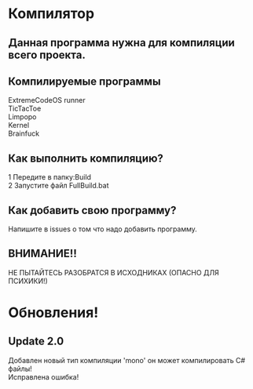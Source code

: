 # Компилятор

## Данная программа нужна для компиляции всего проекта.

## Компилируемые программы

ExtremeCodeOS runner <br>
TicTacToe <br>
Limpopo <br>
Kernel <br>
Brainfuck <br>

## Как выполнить компиляцию?

1 Передите в папку:Build<br>
2 Запустите файл FullBuild.bat<br>

## Как добавить свою программу?

Напишите в issues о том что надо добавить программу.

## ВНИМАНИЕ!!
НЕ ПЫТАЙТЕСЬ РАЗОБРАТСЯ В ИСХОДНИКАХ (ОПАСНО ДЛЯ ПСИХИКИ!)

# Обновления!

## Update 2.0

Добавлен новый тип компиляции 'mono' он может компилировать C# файлы! <br>
Исправлена ошибка! <br>
